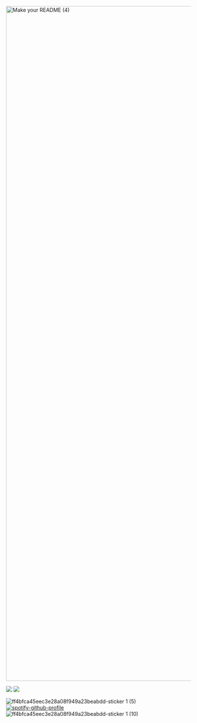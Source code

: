 <img width="1834" alt="Make your README (4)" src="https://user-images.githubusercontent.com/81405395/236665220-cc6d51b7-7135-4b71-86a8-8c1414bd0efe.png"> 


![](http://github-profile-summary-cards.vercel.app/api/cards/profile-details?username=Mohnish2004&theme=bear) ![](http://github-profile-summary-cards.vercel.app/api/cards/stats?username=Mohnish2004&theme=bear)

![ff4bfca45eec3e28a08f949a23beabdd-sticker 1 (5)](https://user-images.githubusercontent.com/81405395/236667690-84bc02df-a884-47e2-8f56-82502b737916.png)
[![spotify-github-profile](https://spotify-github-profile.vercel.app/api/view?uid=i4lux9oj5cant2pv0ncxus0f3&cover_image=false&theme=default&show_offline=false&background_color=1f2023&interchange=false&bar_color=52ab4c&bar_color_cover=false)](https://github.com/kittinan/spotify-github-profile)![ff4bfca45eec3e28a08f949a23beabdd-sticker 1 (10)](https://user-images.githubusercontent.com/81405395/236667832-db4e05eb-2e61-47a1-8a14-c7e4c4cb5ae1.png) 




















<!-- 
- 🔭 I’m currently working on ...
- 🌱 I’m currently learning ...
- 👯 I’m looking to collaborate on ...
- 🤔 I’m looking for help with ...
- 💬 Ask me about ...
- 📫 How to reach me: ...
- 😄 Pronouns: ...
- ⚡ Fun fact: ... -->


